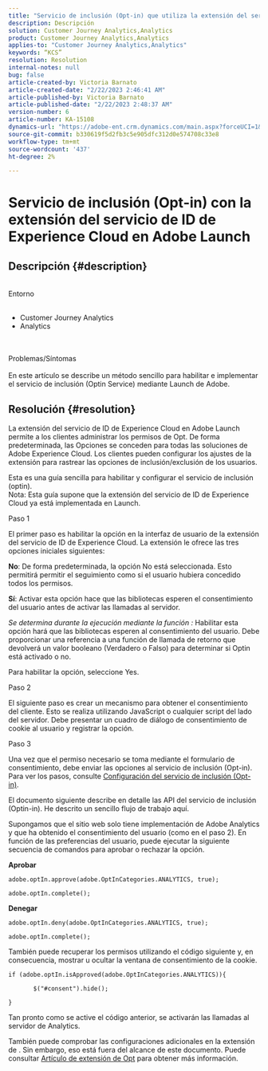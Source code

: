 ```yaml
---
title: "Servicio de inclusión (Opt-in) que utiliza la extensión del servicio de ID de Experience Cloud en Adobe Launch"
description: Descripción
solution: Customer Journey Analytics,Analytics
product: Customer Journey Analytics,Analytics
applies-to: "Customer Journey Analytics,Analytics"
keywords: “KCS”
resolution: Resolution
internal-notes: null
bug: false
article-created-by: Victoria Barnato
article-created-date: "2/22/2023 2:46:41 AM"
article-published-by: Victoria Barnato
article-published-date: "2/22/2023 2:48:37 AM"
version-number: 6
article-number: KA-15108
dynamics-url: "https://adobe-ent.crm.dynamics.com/main.aspx?forceUCI=1&pagetype=entityrecord&etn=knowledgearticle&id=8b3ded1e-5bb2-ed11-83fe-6045bd0067ea"
source-git-commit: b330619f5d2fb3c5e905dfc312d0e574708c33e8
workflow-type: tm+mt
source-wordcount: '437'
ht-degree: 2%

---
```


# Servicio de inclusión (Opt-in) con la extensión del servicio de ID de Experience Cloud en Adobe Launch

## Descripción {#description}

<br>Entorno<br><br>
- Customer Journey Analytics
- Analytics



<br><br>Problemas/Síntomas<br><br>
En este artículo se describe un método sencillo para habilitar e implementar el servicio de inclusión (Optin Service) mediante Launch de Adobe.


## Resolución {#resolution}


La extensión del servicio de ID de Experience Cloud en Adobe Launch permite a los clientes administrar los permisos de Opt. De forma predeterminada, las Opciones se conceden para todas las soluciones de Adobe Experience Cloud. Los clientes pueden configurar los ajustes de la extensión para rastrear las opciones de inclusión/exclusión de los usuarios.

Esta es una guía sencilla para habilitar y configurar el servicio de inclusión (optin).
<br>Nota: Esta guía supone que la extensión del servicio de ID de Experience Cloud ya está implementada en Launch.<br>


Paso 1

El primer paso es habilitar la opción en la interfaz de usuario de la extensión del servicio de ID de Experience Cloud. La extensión le ofrece las tres opciones iniciales siguientes:

<b>No</b>: De forma predeterminada, la opción No está seleccionada. Esto permitirá permitir el seguimiento como si el usuario hubiera concedido todos los permisos.

<b>Sí</b>: Activar esta opción hace que las bibliotecas esperen el consentimiento del usuario antes de activar las llamadas al servidor.

*Se determina durante la ejecución mediante la función :* Habilitar esta opción hará que las bibliotecas esperen al consentimiento del usuario. Debe proporcionar una referencia a una función de llamada de retorno que devolverá un valor booleano (Verdadero o Falso) para determinar si Optin está activado o no.

Para habilitar la opción, seleccione Yes.



Paso 2

El siguiente paso es crear un mecanismo para obtener el consentimiento del cliente. Esto se realiza utilizando JavaScript o cualquier script del lado del servidor. Debe presentar un cuadro de diálogo de consentimiento de cookie al usuario y registrar la opción.



Paso 3

Una vez que el permiso necesario se toma mediante el formulario de consentimiento, debe enviar las opciones al servicio de inclusión (Opt-in). Para ver los pasos, consulte [Configuración del servicio de inclusión (Opt-in)](https://experienceleague.adobe.com/docs/id-service/using/implementation/opt-in-service/getting-started.html). 

El documento siguiente describe en detalle las API del servicio de inclusión (Optin-in). He descrito un sencillo flujo de trabajo aquí.

Supongamos que el sitio web solo tiene implementación de Adobe Analytics y que ha obtenido el consentimiento del usuario (como en el paso 2). En función de las preferencias del usuario, puede ejecutar la siguiente secuencia de comandos para aprobar o rechazar la opción.

<b>Aprobar</b>


```
adobe.optIn.approve(adobe.OptInCategories.ANALYTICS, true);

adobe.optIn.complete();
```




<b>Denegar</b>


```
adobe.optIn.deny(adobe.OptInCategories.ANALYTICS, true);

adobe.optIn.complete();
```




También puede recuperar los permisos utilizando el código siguiente y, en consecuencia, mostrar u ocultar la ventana de consentimiento de la cookie.


```
if (adobe.optIn.isApproved(adobe.OptInCategories.ANALYTICS)){

       $("#consent").hide();

}
```




Tan pronto como se active el código anterior, se activarán las llamadas al servidor de Analytics.

También puede comprobar las configuraciones adicionales en la extensión de . Sin embargo, eso está fuera del alcance de este documento. Puede consultar [Artículo de extensión de Opt](https://docs.adobe.com/content/help/en/id-service/using/implementation-guides/opt-in-service/launch.html) para obtener más información.
